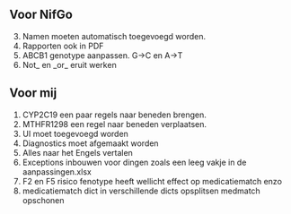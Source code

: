 ## Voor NifGo
3. Namen moeten automatisch toegevoegd worden.
4. Rapporten ook in PDF
5. ABCB1 genotype aanpassen. G->C en A->T
6. Not_ en \_or_ eruit werken
## Voor mij
1. CYP2C19 een paar regels naar beneden brengen.
2. MTHFR1298 een regel naar beneden verplaatsen.
2. UI moet toegevoegd worden
3. Diagnostics moet afgemaakt worden
4. Alles naar het Engels vertalen
5. Exceptions inbouwen voor dingen zoals een leeg vakje in de aanpassingen.xlsx
6. F2 en F5 risico fenotype heeft wellicht effect op medicatiematch enzo
7. medicatiematch dict in verschillende dicts opsplitsen medmatch opschonen